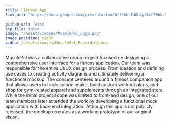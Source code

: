 ```yaml
---
title: Fitness App
link_url: "https://docs.google.com/presentation/d/1ehb-TaOUky0krLPBnbc3V8vEHOhIGWUMicTu_d6r_Lo/present?slide=id.g31726deee49_0_0#slide=id.g31726deee49_0_0"

github_url: false
zip_file: false
image: "/assets/images/MusclePal_Logo.png"
image_position: right
video: /assets/images/MusclePal_Recording.mov
---
```


MusclePal was a collaborative group project focused on designing a comprehensive user interface for a fitness application. Our team was responsible for the entire UI/UX design process. From ideation and defining use cases to creating activity diagrams and ultimately delivering a functional mockup. The concept centered around a fitness companion app that allows users to track calorie intake, build custom workout plans, and shop for gym-related apparel and supplements through an integrated store. While the initial project scope was limited to front-end design, one of our team members later extended the work by developing a functional mock application with back-end integration. Although the app is not publicly released, the mockup operates as a working prototype of our original vision.
